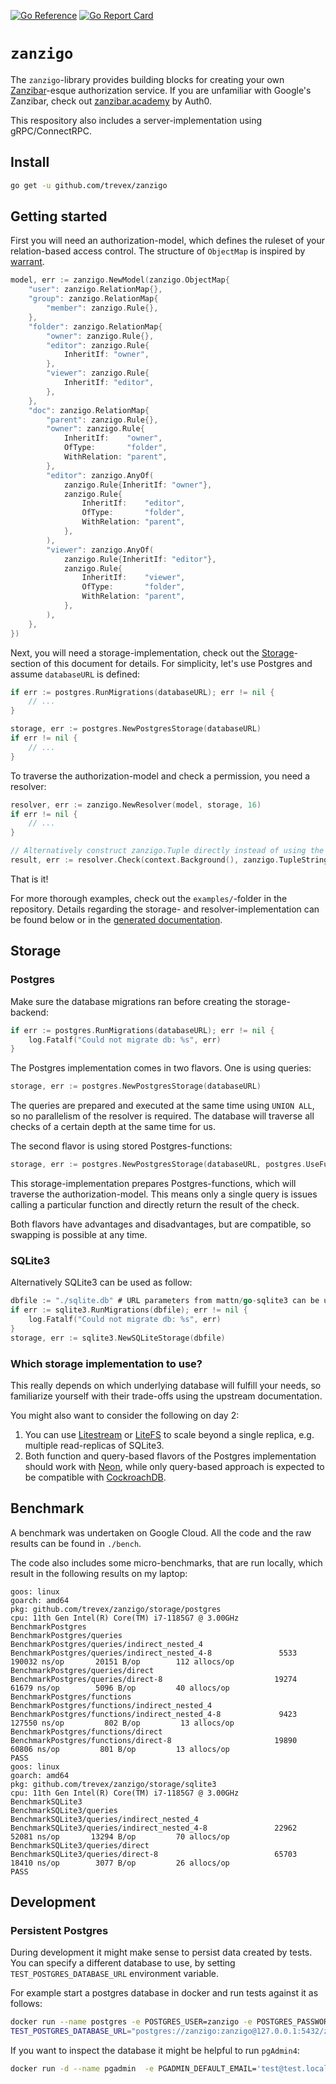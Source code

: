 [![Go Reference](https://pkg.go.dev/badge/github.com/trevex/zanzigo.svg)](https://pkg.go.dev/github.com/trevex/zanzigo)
[![Go Report Card](https://goreportcard.com/badge/github.com/trevex/zanzigo)](https://goreportcard.com/report/github.com/trevex/zanzigo)

# `zanzigo`

The `zanzigo`-library provides building blocks for creating your own [Zanzibar](https://research.google/pubs/pub48190/)-esque authorization service.
If you are unfamiliar with Google's Zanzibar, check out [zanzibar.academy](https://zanzibar.academy/) by Auth0.

This respository also includes a server-implementation using gRPC/ConnectRPC.

## Install

```bash
go get -u github.com/trevex/zanzigo
```

## Getting started

First you will need an authorization-model, which defines the ruleset of your relation-based access control.
The structure of `ObjectMap` is inspired by [warrant](https://docs.warrant.dev/concepts/object-types/).

```go
model, err := zanzigo.NewModel(zanzigo.ObjectMap{
    "user": zanzigo.RelationMap{},
	"group": zanzigo.RelationMap{
		"member": zanzigo.Rule{},
	},
	"folder": zanzigo.RelationMap{
		"owner": zanzigo.Rule{},
		"editor": zanzigo.Rule{
			InheritIf: "owner",
		},
		"viewer": zanzigo.Rule{
			InheritIf: "editor",
		},
	},
	"doc": zanzigo.RelationMap{
		"parent": zanzigo.Rule{},
		"owner": zanzigo.Rule{
			InheritIf:    "owner",
			OfType:       "folder",
			WithRelation: "parent",
		},
		"editor": zanzigo.AnyOf(
			zanzigo.Rule{InheritIf: "owner"},
			zanzigo.Rule{
				InheritIf:    "editor",
				OfType:       "folder",
				WithRelation: "parent",
			},
		),
		"viewer": zanzigo.AnyOf(
			zanzigo.Rule{InheritIf: "editor"},
			zanzigo.Rule{
				InheritIf:    "viewer",
				OfType:       "folder",
				WithRelation: "parent",
			},
		),
	},
})
```

Next, you will need a storage-implementation, check out the [Storage](#storage)-section of this document for details.
For simplicity, let's use Postgres and assume `databaseURL` is defined:

```go
if err := postgres.RunMigrations(databaseURL); err != nil {
    // ...
}

storage, err := postgres.NewPostgresStorage(databaseURL)
if err != nil {
    // ...
}
```

To traverse the authorization-model and check a permission, you need a resolver:

```go
resolver, err := zanzigo.NewResolver(model, storage, 16)
if err != nil {
    // ...
}

// Alternatively construct zanzigo.Tuple directly instead of using the string-format from the paper.
result, err := resolver.Check(context.Background(), zanzigo.TupleString("doc:mydoc#viewer@user:myuser"))
```

That is it!

For more thorough examples, check out the `examples/`-folder in the repository.
Details regarding the storage- and resolver-implementation can be found below or in the [generated documentation](https://pkg.go.dev/github.com/trevex/zanzigo).


## Storage

### Postgres

Make sure the database migrations ran before creating the storage-backend:
```go
if err := postgres.RunMigrations(databaseURL); err != nil {
    log.Fatalf("Could not migrate db: %s", err)
}
```

The Postgres implementation comes in two flavors. One is using queries:

```go
storage, err := postgres.NewPostgresStorage(databaseURL)
```

The queries are prepared and executed at the same time using `UNION ALL`, so no parallelism of the resolver is required.
The database will traverse all checks of a certain depth at the same time for us.

The second flavor is using stored Postgres-functions:

```go
storage, err := postgres.NewPostgresStorage(databaseURL, postgres.UseFunctions())
```

This storage-implementation prepares Postgres-functions, which will traverse the authorization-model.
This means only a single query is issues calling a particular function and directly return the result of the check.

Both flavors have advantages and disadvantages, but are compatible, so swapping is possible at any time.

### SQLite3

Alternatively SQLite3 can be used as follow:
```go
dbfile := "./sqlite.db" # URL parameters from mattn/go-sqlite3 can be used
if err := sqlite3.RunMigrations(dbfile); err != nil {
    log.Fatalf("Could not migrate db: %s", err)
}
storage, err := sqlite3.NewSQLiteStorage(dbfile)
```

### Which storage implementation to use?

This really depends on which underlying database will fulfill your needs, so familiarize yourself with their trade-offs using the upstream documentation.

You might also want to consider the following on day 2:
1. You can use [Litestream](https://github.com/benbjohnson/litestream) or [LiteFS](https://github.com/superfly/litefs) to scale beyond a single replica, e.g. multiple read-replicas of SQLite3.
2. Both function and query-based flavors of the Postgres implementation should work with [Neon](https://github.com/neondatabase/neon), while only query-based approach is expected to be compatible with [CockroachDB](https://github.com/cockroachdb/cockroach).

## Benchmark

A benchmark was undertaken on Google Cloud. All the code and the raw results can be found in `./bench`.

The code also includes some micro-benchmarks, that are run locally, which result in the following results on my laptop:
```
goos: linux
goarch: amd64
pkg: github.com/trevex/zanzigo/storage/postgres
cpu: 11th Gen Intel(R) Core(TM) i7-1185G7 @ 3.00GHz
BenchmarkPostgres
BenchmarkPostgres/queries
BenchmarkPostgres/queries/indirect_nested_4
BenchmarkPostgres/queries/indirect_nested_4-8         	    5533	    190032 ns/op	   20151 B/op	     112 allocs/op
BenchmarkPostgres/queries/direct
BenchmarkPostgres/queries/direct-8                    	   19274	     61679 ns/op	    5096 B/op	      40 allocs/op
BenchmarkPostgres/functions
BenchmarkPostgres/functions/indirect_nested_4
BenchmarkPostgres/functions/indirect_nested_4-8       	    9423	    127550 ns/op	     802 B/op	      13 allocs/op
BenchmarkPostgres/functions/direct
BenchmarkPostgres/functions/direct-8                  	   19890	     60806 ns/op	     801 B/op	      13 allocs/op
PASS
goos: linux
goarch: amd64
pkg: github.com/trevex/zanzigo/storage/sqlite3
cpu: 11th Gen Intel(R) Core(TM) i7-1185G7 @ 3.00GHz
BenchmarkSQLite3
BenchmarkSQLite3/queries
BenchmarkSQLite3/queries/indirect_nested_4
BenchmarkSQLite3/queries/indirect_nested_4-8         	   22962	     52081 ns/op	   13294 B/op	      70 allocs/op
BenchmarkSQLite3/queries/direct
BenchmarkSQLite3/queries/direct-8                    	   65703	     18410 ns/op	    3077 B/op	      26 allocs/op
PASS
```

## Development

### Persistent Postgres

During development it might make sense to persist data created by tests.
You can specify a different database to use, by setting `TEST_POSTGRES_DATABASE_URL` environment variable.

For example start a postgres database in docker and run tests against it as follows:
```bash
docker run --name postgres -e POSTGRES_USER=zanzigo -e POSTGRES_PASSWORD=zanzigo -e POSTGRES_DB=zanzigo -e listen_addresses='*' --net=host -d postgres:15.4
TEST_POSTGRES_DATABASE_URL="postgres://zanzigo:zanzigo@127.0.0.1:5432/zanzigo?sslmode=disable" go test -v ./...
```

If you want to inspect the database it might be helpful to run `pgAdmin4`:
```bash
docker run -d --name pgadmin  -e PGADMIN_DEFAULT_EMAIL='test@test.local' -e PGADMIN_DEFAULT_PASSWORD=secret -e PGADMIN_CONFIG_SERVER_MODE='False' -e PGADMIN_LISTEN_PORT=8080 --net=host dpage/pgadmin4
```
